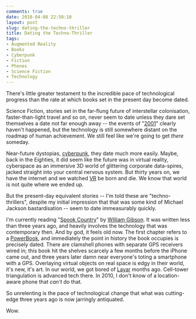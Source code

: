 ```yaml
---
comments: true
date: 2010-04-08 22:50:10
layout: post
slug: dating-the-techno-thriller
title: Dating the Techno-Thriller
tags:
- Augmented Reality
- Books
- Cyberpunk
- Fiction
- Phones
- Science Fiction
- Technology
---
```


There's little greater testament to the incredible pace of technological progress than the rate at which books set in the present day become dated.

Science Fiction, stories set in the far-flung future of interstellar colonisation, faster-than-light travel and so on, never seem to date unless they dare set themselves a date not far enough away -- the events of "[2001](http://en.wikipedia.org/wiki/2001:_A_Space_Odyssey_%28film%29)" clearly haven't happened, but the technology is still somewhere distant on the roadmap of human achievement.  We still feel like we're going to get _there_ someday.

Near-future dystopias, [cyberpunk](http://en.wikipedia.org/wiki/Cyberpunk), they date much more easily.  Maybe, back in the Eighties, it did seem like the future was in virtual reality, cyberspace as an immersive 3D world of glittering corporate data-spires, jacked straight into your central nervous system.  But thirty years on, we have the internet and we watched [VR](http://en.wikipedia.org/wiki/Virtual_reality) be born and die.  We know that world is not quite where we ended up.

But the present-day equivalent stories -- I'm told these are "techno-thrillers", despite my initial impression that that was some kind of Michael Jackson bastardisation -- seem to date immeasurably quickly.

I'm currently reading "[Spook Country](http://www.amazon.co.uk/Spook-Country-William-Gibson/dp/0670914940)" by [William Gibson](http://www.williamgibsonbooks.com/).  It was written less than three years ago, and heavily involves the technology that was contemporary then.  And by god, it feels old now.  The first chapter refers to a [PowerBook](http://en.wikipedia.org/wiki/PowerBook), and immediately the point in history the book occupies is precisely dated. There are clamshell phones with separate GPS receivers wired in; this book hit the shelves scarcely a few months before the iPhone came out, and three years later damn near everyone's toting a smartphone with a GPS.  Overlaying virtual objects on real space is edgy in their world, it's new, it's art.  In our world, we got bored of [Layar](http://layar.com/) months ago.  Cell-tower triangulation is advanced tech there.  In 2010, I don't know of a location-aware phone that _can't_ do that.

So unrelenting is the pace of technological change that what was cutting-edge three years ago is now jarringly antiquated.

Wow.
